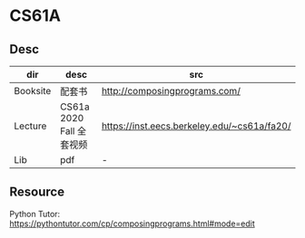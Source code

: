 # CS61A

## Desc

| dir | desc | src |
| - | - | - |
| Booksite | 配套书 | <http://composingprograms.com/> |
| Lecture | CS61a 2020 Fall 全套视频 | <https://inst.eecs.berkeley.edu/~cs61a/fa20/> |
| Lib | pdf | - |

## Resource

Python Tutor: <https://pythontutor.com/cp/composingprograms.html#mode=edit>
